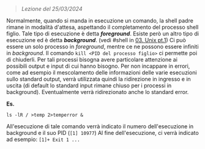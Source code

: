  > *Lezione del 25/03/2024*
 
Normalmente, quando si manda in esecuzione un comando, la shell padre rimane in modalità d'attesa, aspettando il completamento del processo shell figlio. Tale tipo di esecuzione è detta ***foreground***. Esiste però un altro tipo di esecuzione ed è detta ***background***. (vedi #shell in [03. Unix pt.1](03.%20Unix%20pt.1.md))
Ci può essere un solo processo in *foreground*, mentre ce ne possono essere infiniti in *background*. Il comando ``kill <PID del processo figlio>`` ci permette poi di chiuderli.
Per tali processi bisogna avere particolare attenzione ai possibili output e input di cui hanno bisogno. Per non incappare in errori, come ad esempio il mescolamento delle informazioni delle varie esecuzioni sullo standard output, verrà utilizzata quindi la ridirezione in ingresso e in uscita (di default lo standard input rimane chiuso per i processi in background). Eventualmente verrà ridirezionato anche lo standard error.

**Es.**
```
ls -lR / >temp 2>temperror &
```
All'esecuzione di tale comando verrà indicato il numero dell'esecuzione in background e il suo PID (`[1] 10977`)
Al fine dell'esecuzione, ci verrà indicato ad esempio: `[1]+ Exit 1 ...`

